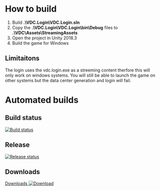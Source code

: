 # How to build
1. Build **.\VDC.Login\VDC.Login.sln**
2. Copy the **.\VDC.Login\VDC.Login\bin\Debug** files to **.\VDC\Assets\StreamingAssets**
3. Open the project in Unity 2018.3
4. Build the game for Windows

## Limitaitons
The login uses the vdc.login.exe as a streeming content therfore this will only work on windows systems. You will still be able to launch the game on other systems but the data center generation and login will fail.


# Automated builds

## Build status
[![Build status](https://lanmat.visualstudio.com/AzureOnprem/_apis/build/status/AzureOnprem-CI)](https://lanmat.visualstudio.com/AzureOnprem/_build/latest?definitionId=6)

## Release 
[![Release status](https://lanmat.vsrm.visualstudio.com/_apis/public/Release/badge/e95634b1-2d88-4006-b4f2-26793e1c5ec5/1/1)](https://lanmat.visualstudio.com/AzureOnprem/_release?view=all&definitionId=1)

## Downloads
[Downloads ![Download](https://material.io/tools/icons/static/icons/baseline-cloud_download-24px.svg)](https://azureonprem.azurewebsites.net/releases/)
